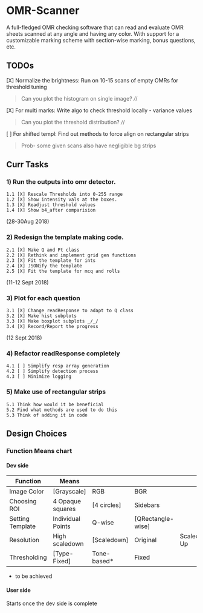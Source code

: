# OMR-Scanner
A full-fledged OMR checking software that can read and evaluate OMR sheets scanned at any angle and having any color. With support for a customizable marking scheme with section-wise marking, bonus questions, etc. 

## TODOs
[X] Normalize the brightness: Run on 10-15 scans of empty OMRs for threshold tuning

> Can you plot the histogram on single image? _/_/

[X] For multi marks: Write algo to check threshold locally - variance values

> Can you plot the threshold distribution? _/_/

[ ] For shifted templ: Find out methods to force align on rectangular strips

> Prob- some given scans also have negligible bg strips

## Curr Tasks
### 1) Run the outputs into omr detector.
	1.1 [X] Rescale Thresholds into 0-255 range
	1.2 [X] Show intensity vals at the boxes.
	1.3 [X] Readjust threshold values
	1.4 [X] Show b4_after comparision
(28-30Aug 2018)

### 2) Redesign the template making code.
	2.1 [X] Make Q and Pt class
	2.2 [X] Rethink and implement grid gen functions
	2.3 [X] Fit the template for ints
	2.4 [X] JSONify the template
	2.5 [X] Fit the template for mcq and rolls
(11-12 Sept 2018)

### 3) Plot for each question
	3.1 [X] Change readResponse to adapt to Q class
	3.2 [X] Make hist subplots
	3.3 [X] Make boxplot subplots _/_/
	3.4 [X] Record/Report the progress
(12 Sept 2018)

### 4) Refactor readResponse completely
	4.1 [ ] Simplify resp array generation
	4.2 [ ] Simplify detection process
	4.3 [ ] Minimize logging 

### 5) Make use of rectangular strips
	5.1 Think how would it be beneficial
	5.2 Find what methods are used to do this
	5.3 Think of adding it in code 

## Design Choices
	
### Function Means chart

#### Dev side

| Function         | Means             |             |                   |   			|
|------------------|-------------------|-------------|-------------------|--------------|
| Image Color  	   | [Grayscale]	   | RGB 	     | BGR 				 |   			|
| Choosing ROI     | 4 Opaque squares  | [4 circles] | Sidebars          |   			|
| Setting Template | Individual Points | Q-wise      | [QRectangle-wise] |   			|
| Resolution       | High scaledown    | [Scaledown] | Original      	 |  Scaled Up   |
| Thresholding     | [Type-Fixed]      | Tone-based* | Fixed             |   			|

* to be achieved

#### User side
Starts once the dev side is complete
